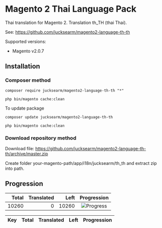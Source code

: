# Magento 2 Thai Language Pack

Thai translation for Magento 2. Translation th_TH (thai Thai).

See: https://github.com/jucksearm/magento2-language-th-th

Supported versions:
* Magento v2.0.7

## Installation

### Composer method

```
composer require jucksearm/magento2-language-th-th "*"

php bin/magento cache:clean
```

To update package

```
composer update jucksearm/magento2-language-th-th

php bin/magento cache:clean
```

### Download repository method

Download file: https://github.com/jucksearm/magento2-language-th-th/archive/master.zip

Create folder your-magento-path/app/i18n/jucksearm/th_th and extract zip into path.

## Progression

| Total | Translated | Left | Progression |
| -------------: | -----------------------: | -----------------------: | :---------: |
| 10260 | 0 | 10260 | ![Progress](http://progressed.io/bar/0) |

| Key | Total | Translated | Left | Progression |
| :----- | -------------: | -----------------------: | -----------------------: | :---------: |
